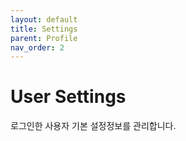 ```yaml
---
layout: default
title: Settings
parent: Profile
nav_order: 2
---
```


# User Settings

로그인한 사용자 기본 설정정보를 관리합니다.
